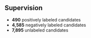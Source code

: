 

## Supervision

* **490** positively labeled candidates
* **4,585** negatively labeled candidates
* **7,895** unlabeled candidates

<!--
* TODO scatter plot showing distribution of positive/negative candidates firing top k frequent features
    * with opacity proportional to #supervised / #fired
    * with size or color intensity proportional to #fired
-->
